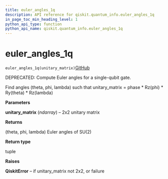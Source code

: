 ```yaml
---
title: euler_angles_1q
description: API reference for qiskit.quantum_info.euler_angles_1q
in_page_toc_min_heading_level: 1
python_api_type: function
python_api_name: qiskit.quantum_info.euler_angles_1q
---
```


# euler\_angles\_1q

<span id="qiskit.quantum_info.euler_angles_1q" />

`euler_angles_1q(unitary_matrix)`[GitHub](https://github.com/qiskit/qiskit/tree/stable/0.14/qiskit/quantum_info/synthesis/two_qubit_decompose.py "view source code")

DEPRECATED: Compute Euler angles for a single-qubit gate.

Find angles (theta, phi, lambda) such that unitary\_matrix = phase \* Rz(phi) \* Ry(theta) \* Rz(lambda)

**Parameters**

**unitary\_matrix** (*ndarray*) – 2x2 unitary matrix

**Returns**

(theta, phi, lambda) Euler angles of SU(2)

**Return type**

tuple

**Raises**

**QiskitError** – if unitary\_matrix not 2x2, or failure

